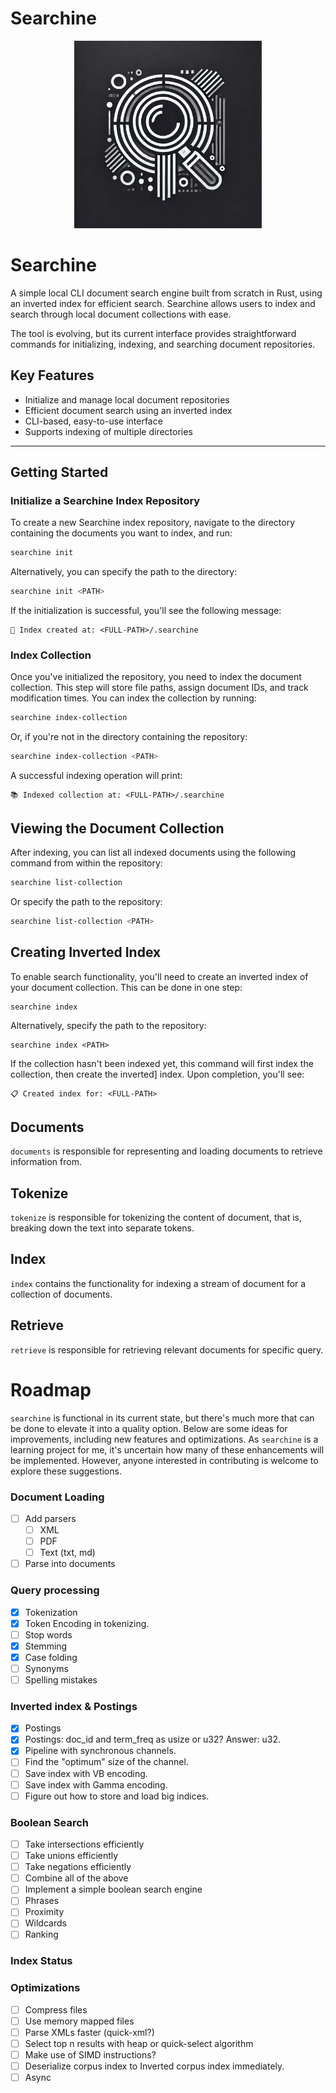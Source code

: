 # Searchine

<p align="center">
  <img src="./assets/logo.webp" alt="Alt text" width="300" height="300">
</p>

# Searchine

A simple local CLI document search engine built from scratch in Rust, using an inverted index for efficient search.
Searchine allows users to index and search through local document collections with ease.

The tool is evolving, but its current interface provides straightforward commands for initializing, indexing, and
searching document repositories.

## Key Features

- Initialize and manage local document repositories
- Efficient document search using an inverted index
- CLI-based, easy-to-use interface
- Supports indexing of multiple directories

---

## Getting Started

### Initialize a Searchine Index Repository

To create a new Searchine index repository, navigate to the directory containing the documents you want to index, and
run:

```bash
searchine init
```

Alternatively, you can specify the path to the directory:

```bash
searchine init <PATH>
```

If the initialization is successful, you'll see the following message:

```no_run
📂 Index created at: <FULL-PATH>/.searchine
```

### Index Collection

Once you've initialized the repository, you need to index the document collection. This step will store file paths,
assign document IDs, and track modification times. You can index the collection by running:

```bash
searchine index-collection
```

Or, if you're not in the directory containing the repository:

```bash
searchine index-collection <PATH>
```

A successful indexing operation will print:

```no_run
📚 Indexed collection at: <FULL-PATH>/.searchine
```

## Viewing the Document Collection

After indexing, you can list all indexed documents using the following command from within the repository:

```bash
searchine list-collection
```

Or specify the path to the repository:

```bash
searchine list-collection <PATH>
```

## Creating Inverted Index

To enable search functionality, you'll need to create an inverted index of your document collection. This can be
done in one step:

```bash
searchine index
```

Alternatively, specify the path to the repository:

```shell
searchine index <PATH>
```

If the collection hasn't been indexed yet, this command will first index the collection, then create the inverted]
index. Upon completion, you'll see:

```no_run
📋 Created index for: <FULL-PATH>
```

## Documents

`documents` is responsible for representing and loading documents to retrieve information from.

## Tokenize

`tokenize` is responsible for tokenizing the content of document, that is, breaking down the text into separate tokens.

## Index

`index` contains the functionality for indexing a stream of document for a collection of documents.

## Retrieve

`retrieve` is responsible for retrieving relevant documents for specific query.

# Roadmap

`searchine` is functional in its current state, but there's much more that can be done to elevate it into a quality
option. Below are some ideas for improvements, including new features and optimizations. As `searchine` is a learning
project for me, it's uncertain how many of these enhancements will be implemented. However, anyone interested in
contributing is welcome to explore these suggestions.

### Document Loading

- [ ] Add parsers
    - [ ] XML
    - [ ] PDF
    - [ ] Text (txt, md)
- [ ] Parse into documents

### Query processing

- [x] Tokenization
- [x] Token Encoding in tokenizing.
- [ ] Stop words
- [x] Stemming
- [x] Case folding
- [ ] Synonyms
- [ ] Spelling mistakes

### Inverted index & Postings

- [x] Postings
- [x] Postings: doc_id and term_freq as usize or u32? Answer: u32.
- [x] Pipeline with synchronous channels.
- [ ] Find the "optimum" size of the channel.
- [ ] Save index with VB encoding.
- [ ] Save index with Gamma encoding.
- [ ] Figure out how to store and load big indices.

### Boolean Search

- [ ] Take intersections efficiently
- [ ] Take unions efficiently
- [ ] Take negations efficiently
- [ ] Combine all of the above
- [ ] Implement a simple boolean search engine
- [ ] Phrases
- [ ] Proximity
- [ ] Wildcards
- [ ] Ranking

### Index Status

### Optimizations

- [ ] Compress files
- [ ] Use memory mapped files
- [ ] Parse XMLs faster (quick-xml?)
- [ ] Select top n results with heap or quick-select algorithm
- [ ] Make use of SIMD instructions?
- [ ] Deserialize corpus index to Inverted corpus index immediately.
- [ ] Async